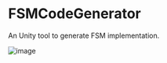 # FSMCodeGenerator
An Unity tool to generate FSM implementation.

![image](https://github.com/aknkrstozkn/FSMCodeGenerator/assets/40761044/5abcbf33-5dfa-452a-a48a-a1b21f412f49)
